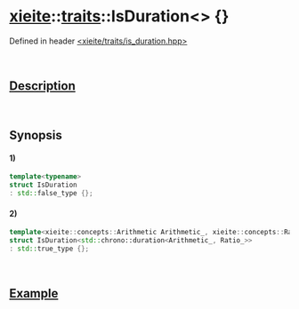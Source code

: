 # [xieite](../../xieite.md)\:\:[traits](../../traits.md)\:\:IsDuration\<\> \{\}
Defined in header [<xieite/traits/is_duration.hpp>](../../../include/xieite/traits/is_duration.hpp)

&nbsp;

## [Description](../concepts/duration.md#Description)

&nbsp;

## Synopsis
#### 1)
```cpp
template<typename>
struct IsDuration
: std::false_type {};
```
#### 2)
```cpp
template<xieite::concepts::Arithmetic Arithmetic_, xieite::concepts::Ration Ratio_>
struct IsDuration<std::chrono::duration<Arithmetic_, Ratio_>>
: std::true_type {};
```

&nbsp;

## [Example](../concepts/duration.md#Example)
